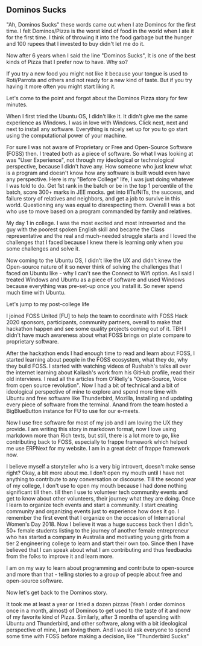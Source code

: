 ## Dominos Sucks

"Ah, Dominos Sucks" these words came out when I ate Dominos for the first time. I felt Dominos/Pizza is the worst kind of food in the world when I ate it for the first time. I think of throwing it into the food garbage but the hunger and 100 rupees that I invested to buy didn't let me do it.

Now after 6 years when I said the line "Dominos Sucks", It is one of the best kinds of Pizza that I prefer now to have. Why so? 

If you try a new food you might not like it because your tongue is used to Roti/Parrota and others and not ready for a new kind of taste. But if you try having it more often you might start liking it.

Let's come to the point and forgot about the Dominos Pizza story for few minutes.

When I first tried the Ubuntu OS, I didn't like it. It didn't give me the same experience as Windows. I was in love with Windows. Click next, next and next to install any software. Everything is nicely set up for you to go start using the computational power of your machine.

For sure I was not aware of Proprietary or Free and Open-Source Software (FOSS) then. I treated both as a piece of software. So what I was looking at was "User Experience", not through my ideological or technological perspective, because I didn't have any. How someone who just knew what is a program and doesn't know how any software is built would even have any perspective. Here is my "Before College" life, I was just doing whatever I was told to do. Get 1st rank in the batch or be in the top 1 percentile of the batch, score 300+ marks in JEE mocks. get into IITs/NITs, the success, and failure story of relatives and neighbors, and get a job to survive in this world. Questioning any was equal to disrespecting them. Overall I was a bot who use to move based on a program commanded by family and relatives. 

My day 1 in college. I was the most excited and most introverted and the guy with the poorest spoken English skill and became the Class representative and the real and much-needed struggle starts and I loved the challenges that I faced because I knew there is learning only when you some challenges and solve it.

Now coming to the Ubuntu OS, I didn't like the UX and didn't knew the Open-source nature of it so never think of solving the challenges that I faced on Ubuntu like -  why I can't see the Connect to Wifi option. As I said I treated Windows and Ubuntu as a piece of software and used Windows because everything was pre-set-up once you install it. So never spend much time with Ubuntu.

Let's jump to my post-college life

I joined FOSS United [FU] to help the team to coordinate with FOSS Hack 2020 sponsors, participants, community partners, overall to make that hackathon happen and see some quality projects coming out of it. TBH I didn't have much awareness about what FOSS brings on plate compare to proprietary software.

After the hackathon ends I had enough time to read and learn about FOSS, I started learning about people in the FOSS ecosystem, what they do, why they build FOSS. I started with watching videos of Rushabh's talks all over the internet learning about Kailash's work from his GitHub profile, read their old interviews. I read all the articles from O'Rielly's "Open-Source, Voice from open source revolution". Now I had a bit of technical and a bit of ideological perspective of mine to explore and spend more time with Ubuntu and free software like Thunderbird, Mozilla, Installing and updating every piece of software from the terminal. Anand from the team hosted a BigBlueButton instance for FU to use for our e-meets.


Now I use free software for most of my job and I am loving the UX they provide. I am writing this story in markdown format, now I love using markdown more than Rich texts, but still, there is a lot more to go, like contributing back to FOSS, especially to frappe framework which helped me use ERPNext for my website. I am in a great debt of frappe framework now. 

I believe myself a storyteller who is a very big introvert, doesn't make sense right? Okay, a bit more about me. I don't open my mouth until I have not anything to contribute to any conversation or discourse. Till the second year of my college, I don't use to open my mouth because I had done nothing significant till then. till then I use to volunteer tech community events and get to know about other volunteers, their journey what they are doing. Once I learn to organize tech events and start a community. I start creating community and organizing events just to experience how does it go. I remember the first event that I organize on the occasion of International Women's Day 2018. Now I believe it was a huge success back then I didn't. 50+ female students listing to the journey of another female entrepreneur who has started a company in Australia and motivating young girls from a tier 2 engineering college to learn and start their own too. Since then I have believed that I can speak about what I am contributing and thus feedbacks from the folks to improve it and learn more.

I am on my way to learn about programming and contribute to open-source and more than that - telling stories to a group of people about free and open-source software. 

Now let's get back to the Dominos story.

It took me at least a year or I tried a dozen pizzas (Yeah I order dominos once in a month, almost) of Dominos to get used to the taste of it and now of my favorite kind of Pizza. Similarly, after 3 months of spending with Ubuntu and Thunderbird, and other software, along with a bit ideological perspective of mine, I am loving them. And I would ask everyone to spend some time with FOSS before making a decision, like "Thunderbird Sucks"





